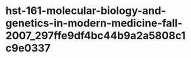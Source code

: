 # hst-161-molecular-biology-and-genetics-in-modern-medicine-fall-2007_297ffe9df4bc44b9a2a5808c1c9e0337